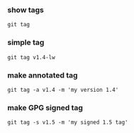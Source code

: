 ### show tags
`git tag`

### simple tag
`git tag v1.4-lw`

### make annotated tag
`git tag -a v1.4 -m 'my version 1.4'`


### make GPG signed tag
`git tag -s v1.5 -m 'my signed 1.5 tag'`